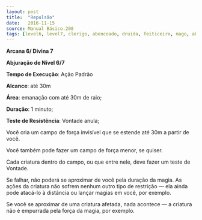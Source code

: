 ```yaml
---
layout: post
title:  "Repulsão"
date:   2016-11-15
source: Manual Básico.208
tags: [level6, level7, clerigo, abencoado, druida, feiticeiro, mago, abjuracao, padrao, metros, emanacao, minuto, vontade, anula]
---
```


**Arcana 6/ Divina 7**

**Abjuração de Nível 6/7**

**Tempo de Execução**: Ação Padrão

**Alcance**: até 30m

**Área**: emanação com até 30m de raio;

**Duração**: 1 minuto;

**Teste de Resistência**: Vontade anula;

Você cria um campo de força invisível que se estende até 30m a partir de você.

Você também pode fazer um campo de força menor, se quiser.

Cada criatura dentro do campo, ou que entre nele, deve fazer um teste de Vontade.

Se falhar, não poderá se aproximar de você pela duração da magia. As ações da criatura não sofrem nenhum outro tipo de restrição — ela ainda pode atacá-lo à distância ou lançar magias em você, por exemplo.

Se você se aproximar de uma criatura afetada, nada acontece — a criatura não é empurrada pela força da magia, por exemplo.
